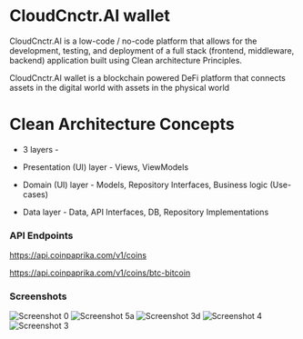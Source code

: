 # CloudCnctr.AI wallet 
CloudCnctr.AI is a low-code / no-code platform that allows for the development, testing, and deployment of a full stack (frontend, middleware, backend) application built using Clean architecture Principles.  

CloudCnctr.AI wallet is a blockchain powered DeFi platform that connects assets in the digital world with assets in the physical world

# Clean Architecture Concepts

* 3 layers - 

* Presentation (UI) layer - Views, ViewModels

* Domain (UI) layer - Models, Repository Interfaces, Business logic (Use-cases)

* Data layer - Data, API Interfaces, DB, Repository Implementations

### API Endpoints
https://api.coinpaprika.com/v1/coins

https://api.coinpaprika.com/v1/coins/btc-bitcoin

### Screenshots

![Screenshot 0](https://github.com/arunabhdas/cnctr-android/blob/main/screenshots/screenshot_0_0_0.png)
![Screenshot 5a](https://github.com/arunabhdas/cnctr-android/blob/main/screenshots/screenshot_5a.png)
![Screenshot 3d](https://github.com/arunabhdas/cnctr-android/blob/main/screenshots/screenshot_3d.png)
![Screenshot 4](https://github.com/arunabhdas/cnctr-android/blob/main/screenshots/screenshot_4a.png)
![Screenshot 3](https://github.com/arunabhdas/cnctr-android/blob/main/screenshots/screenshot_3a.png)
